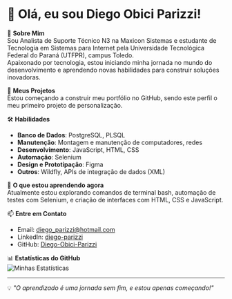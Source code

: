 # 👋 Olá, eu sou Diego Obici Parizzi!

🎯 **Sobre Mim**  
Sou Analista de Suporte Técnico N3 na Maxicon Sistemas e estudante de Tecnologia em Sistemas para Internet pela Universidade Tecnológica Federal do Paraná (UTFPR), campus Toledo.  
Apaixonado por tecnologia, estou iniciando minha jornada no mundo do desenvolvimento e aprendendo novas habilidades para construir soluções inovadoras.

📂 **Meus Projetos**  
Estou começando a construir meu portfólio no GitHub, sendo este perfil o meu primeiro projeto de personalização.

🛠️ **Habilidades**  
- **Banco de Dados**: PostgreSQL, PLSQL  
- **Manutenção**: Montagem e manutenção de computadores, redes  
- **Desenvolvimento**: JavaScript, HTML, CSS  
- **Automação**: Selenium  
- **Design e Prototipação**: Figma  
- **Outros**: Wildfly, APIs de integração de dados (XML)

🌱 **O que estou aprendendo agora**  
Atualmente estou explorando comandos de terminal bash, automação de testes com Selenium, e criação de interfaces com HTML, CSS e JavaScript.

📫 **Entre em Contato**  
- Email: [diego_parizzi@hotmail.com](mailto:diego_parizzi@hotmail.com)  
- LinkedIn: [diego-parizzi](https://www.linkedin.com/in/diego-parizzi)  
- GitHub: [Diego-Obici-Parizzi](https://github.com/Diego-Obici-Parizzi)

📊 **Estatísticas do GitHub**  
![Minhas Estatísticas](https://github-readme-stats.vercel.app/api?username=Diego-Obici-Parizzi&show_icons=true&theme=radical)

---

💡 _"O aprendizado é uma jornada sem fim, e estou apenas começando!"_


